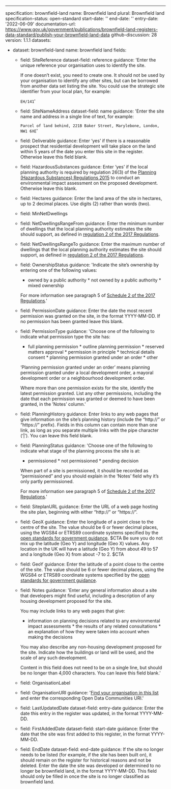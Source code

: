 ---
specification: brownfield-land
name: Brownfield land
plural: Brownfield land
specification-status: open-standard
start-date: ''
end-date: ''
entry-date: '2022-06-09'
documentation-url: https://www.gov.uk/government/publications/brownfield-land-registers-data-standard/publish-your-brownfield-land-data
github-discussion: 28
version: 1.1.1
datasets:
  - dataset: brownfield-land
    name: brownfield land
    fields:
      - field: SiteReference
        dataset-field: reference
        guidance: 'Enter the unique reference your organisation uses to identify the site.

          If one doesn’t exist, you need to create one. It should not be used by your organisation to identify any other sites, but can be borrowed from another data set listing the site. You could use the strategic site identifier from your local plan, for example:

          ``` EH/141 ```'
      - field: SiteNameAddress
        dataset-field: name
        guidance: 'Enter the site name and address in a single line of text, for example:

          ``` Parcel of land behind, 221B Baker Street, Marylebone, London, NW1 6XE ```'
      - field: Deliverable
        guidance: Enter ‘yes’ if there is a reasonable prospect that residential development will take place on the land within 5 years of the date you enter this site in the register. Otherwise leave this field blank.
      - field: HazardousSubstances
        guidance: Enter ‘yes’ if the local planning authority is required by regulation 26(3) of the [Planning (Hazardous Substances) Regulations 2015](https://www.legislation.gov.uk/uksi/2015/627/regulation/26/made) to conduct an environmental impact assessment on the proposed development. Otherwise leave this blank.
      - field: Hectares
        guidance: Enter the land area of the site in hectares, up to 2 decimal places. Use digits (2) rather than words (two).
      - field: MinNetDwellings
      - field: NetDwellingsRangeFrom
        guidance: Enter the minimum number of dwellings that the local planning authority estimates the site should support, as defined in [regulation 2 of the 2017 Regulations](http://www.legislation.gov.uk/uksi/2017/403/regulation/2/made).
      - field: NetDwellingsRangeTo
        guidance: Enter the maximum number of dwellings that the local planning authority estimates the site should support, as defined in [regulation 2 of the 2017 Regulations](http://www.legislation.gov.uk/uksi/2017/403/regulation/2/made).
      - field: OwnershipStatus
        guidance: 'Indicate the site’s ownership by entering one of the following values:

          * owned by a public authority * not owned by a public authority * mixed ownership

          For more information see paragraph 5 of [Schedule 2 of the 2017 Regulations](http://www.legislation.gov.uk/uksi/2017/403/schedule/2/made).'
      - field: PermissionDate
        guidance: Enter the date the most recent permission was granted on the site, in the format YYYY-MM-DD. If no permission has been granted leave this blank.
      - field: PermissionType
        guidance: 'Choose one of the following to indicate what permission type the site has:

          * full planning permission * outline planning permission * reserved matters approval * permission in principle * technical details consent * planning permission granted under an order * other

          ‘Planning permission granted under an order’ means planning permission granted under a local development order, a mayoral development order or a neighbourhood development order.

          Where more than one permission exists for the site, identify the latest permission granted. List any other permissions, including the date that each permission was granted or deemed to have been granted, in the ’Notes’ column.'
      - field: PlanningHistory
        guidance: Enter links to any web pages that give information on the site’s planning history (include the “http://” or “https://” prefix). Fields in this column can contain more than one link, as long as you separate multiple links with the pipe character (‘|’). You can leave this field blank.
      - field: PlanningStatus
        guidance: 'Choose one of the following to indicate what stage of the planning process the site is at:

          * permissioned * not permissioned * pending decision

          When part of a site is permissioned, it should be recorded as “permissioned” and you should explain in the ‘Notes’ field why it’s only partly permissioned.

          For more information see paragraph 5 of [Schedule 2 of the 2017 Regulations](http://www.legislation.gov.uk/uksi/2017/403/schedule/2/made).'
      - field: SiteplanURL
        guidance: Enter the URL of a web page hosting the site plan, beginning with either “http://” or “https://”.
      - field: GeoX
        guidance: Enter the longitude of a point close to the centre of the site. The value should be 6 or fewer decimal places, using the WGS84 or ETRS89 coordinate systems specified by the [open standards for government guidance](https://www.gov.uk/government/publications/open-standards-for-government/exchange-of-location-point). $CTA Be sure you do not mix up the latitude (Geo Y) and longitude (Geo X) values. Any location in the UK will have a latitude (Geo Y) from about 49 to 57 and a longitude (Geo X) from about -7 to 2. $CTA
      - field: GeoY
        guidance: Enter the latitude of a point close to the centre of the site. The value should be 6 or fewer decimal places, using the WGS84 or ETRS89 coordinate systems specified by the [open standards for government guidance](https://www.gov.uk/government/publications/open-standards-for-government/exchange-of-location-point).
      - field: Notes
        guidance: 'Enter any general information about a site that developers might find useful, including a description of any housing development proposed for the site.

          You may include links to any web pages that give:

          * information on planning decisions related to any environmental impact assessments * the results of any related consultations * an explanation of how they were taken into account when making the decisions

          You may also describe any non-housing development proposed for the site. Indicate how the buildings or land will be used, and the scale of any such development.

          Content in this field does not need to be on a single line, but should be no longer than 4,000 characters. You can leave this field blank.'
      - field: OrganisationLabel
      - field: OrganisationURI
        guidance: '[Find your organisation in this list](https://www.digital-land.info/entity?typology=organisation) and enter the corresponding Open Data Communities URI.'
      - field: LastUpdatedDate
        dataset-field: entry-date
        guidance: Enter the date this entry in the register was updated, in the format YYYY-MM-DD.
      - field: FirstAddedDate
        dataset-field: start-date
        guidance: Enter the date that the site was first added to this register, in the format YYYY-MM-DD.
      - field: EndDate
        dataset-field: end-date
        guidance: If the site no longer needs to be listed (for example, if the site has been built on), it should remain on the register for historical reasons and not be deleted. Enter the date the site was developed or determined to no longer be brownfield land, in the format YYYY-MM-DD. This field should only be filled in once the site is no longer classified as brownfield land.

